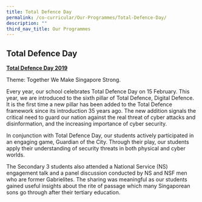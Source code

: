 ```yaml
---
title: Total Defence Day
permalink: /co-curricular/Our-Programmes/Total-Defence-Day/
description: ""
third_nav_title: Our Programmes
---
```

## Total Defence Day

**<u>Total Defence Day 2019</u>**

Theme: Together We Make Singapore Strong. 

Every year, our school celebrates Total Defence Day on 15 February. This year, we are introduced to the sixth pillar of Total Defence, Digital Defence. It is the first time a new pillar has been added to the Total Defence framework since its introduction 35 years ago. The new addition signals the critical need to guard our nation against the real threat of cyber attacks and disinformation, and the increasing importance of cyber security.

In conjunction with Total Defence Day, our students actively participated in an engaging game, Guardian of the City. Through their play, our students apply their understanding of security threats in both physical and cyber worlds. 

The Secondary 3 students also attended a National Service (NS) engagement talk and a panel discussion conducted by NS and NSF men who are former Gabrielites. The sharing was meaningful as our students gained useful insights about the rite of passage which many Singaporean sons go through after their tertiary education.